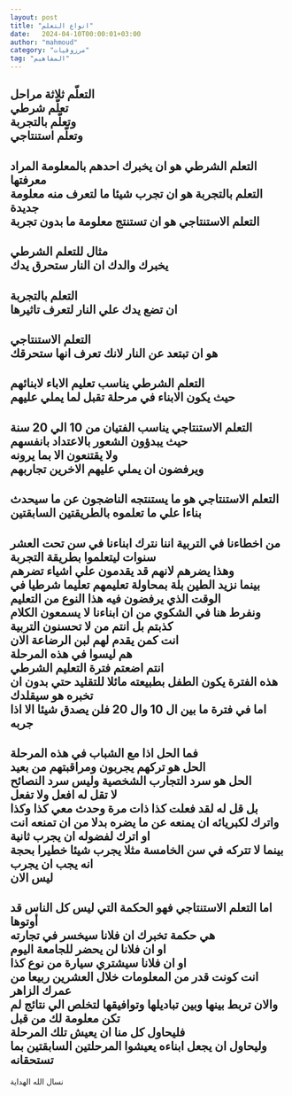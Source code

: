 ```yaml
---
layout: post
title: "انواع التعلم"
date:   2024-04-10T00:00:01+03:00
author: "mahmoud"
category: "مرزوقيات"
tag: "المفاهيم"
---
```



التعلّم ثلاثة مراحل  
تعلّم شرطي  
وتعلّم بالتجربة  
وتعلّم استنتاجي  
-----------  
التعلم الشرطي هو ان يخبرك احدهم بالمعلومة المراد
معرفتها  
التعلم بالتجربة هو ان تجرب شيئا ما لتعرف منه معلومة
جديدة  
التعلم الاستنتاجي هو ان تستنتج معلومة ما بدون
تجربة  
----------  
مثال للتعلم الشرطي  
يخبرك والدك ان النار ستحرق يدك  
-----------  
التعلم بالتجربة  
ان تضع يدك علي النار لتعرف تاثيرها  
--------------  
التعلم الاستنتاجي  
هو ان تبتعد عن النار لانك تعرف انها ستحرقك  
--------------  
التعلم الشرطي يناسب تعليم الاباء لابنائهم  
حيث يكون الابناء في مرحلة تقبل لما يملي عليهم  
-----------  
التعلم الاستنتاجي يناسب الفتيان من 10 الي 20
سنة  
حيث يبدؤون الشعور بالاعتداد بانفسهم  
ولا يقتنعون الا بما يرونه  
ويرفضون ان يملي عليهم الاخرين تجاربهم  
------------  
التعلم الاستنتاجي هو ما يستنتجه الناضجون عن ما سيحدث
بناءا علي ما تعلموه بالطريقتين السابقتين  
---------------  
من اخطاءنا في التربية اننا نترك ابناءنا في سن تحت العشر
سنوات ليتعلموا بطريقة التجربة  
وهذا يضرهم لانهم قد يقدمون علي اشياء تضرهم  
بينما نزيد الطين بلة بمحاولة تعليمهم تعليما شرطيا في
الوقت الذي يرفضون فيه هذا النوع من التعليم  
ونفرط هنا في الشكوي من ان ابناءنا لا يسمعون
الكلام  
كذبتم بل انتم من لا تحسنون التربية  
انت كمن يقدم لهم لبن الرضاعة الان  
هم ليسوا في هذه المرحلة  
انتم اضعتم فترة التعليم الشرطي  
هذه الفترة يكون الطفل بطبيعته مائلا للتقليد حتي بدون ان
تخبره هو سيقلدك  
اما في فترة ما بين ال 10 وال 20 فلن يصدق شيئا الا اذا
جربه  
-----------------  
فما الحل اذا مع الشباب في هذه المرحلة  
الحل هو تركهم يجربون ومراقبتهم من بعيد  
الحل هو سرد التجارب الشخصية وليس سرد النصائح  
لا تقل له افعل ولا تفعل  
بل قل له لقد فعلت كذا ذات مرة وحدث معي كذا وكذا  
واترك لكبريائه ان يمنعه عن ما يضره بدلا من ان تمنعه
انت  
او اترك لفضوله ان يجرب ثانية  
بينما لا تتركه في سن الخامسة مثلا يجرب شيئا خطيرا بحجة
انه يجب ان يجرب  
ليس الان  
---------------  
اما التعلم الاستنتاجي فهو الحكمة التي ليس كل الناس قد
أوتوها  
هي حكمة تخبرك ان فلانا سيخسر في تجارته  
او ان فلانا لن يحضر للجامعة اليوم  
او ان فلانا سيشتري سيارة من نوع كذا  
انت كونت قدر من المعلومات خلال العشرين ربيعا من عمرك
الزاهر  
والان تربط بينها وبين تباديلها وتوافيقها لتخلص الي نتائج
لم تكن معلومة لك من قبل  
فليحاول كل منا ان يعيش تلك المرحلة  
وليحاول ان يجعل ابناءه يعيشوا المرحلتين السابقتين بما
تستحقانه  
--------------  
نسال الله الهداية
